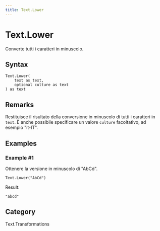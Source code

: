 ```yaml
---
title: Text.Lower
---
```


# Text.Lower


Converte tutti i caratteri in minuscolo.


## Syntax

```powerquery
Text.Lower(
    text as text,
    optional culture as text
) as text
```


## Remarks

Restituisce il risultato della conversione in minuscolo di tutti i caratteri in <code>text</code>. È anche possibile specificare un valore <code>culture</code> facoltativo, ad esempio "it-IT".


## Examples

### Example #1 
Ottenere la versione in minuscolo di &#34;AbCd&#34;.
```powerquery
Text.Lower("AbCd")
```

Result: 
```powerquery
"abcd"
```




## Category
Text.Transformations
